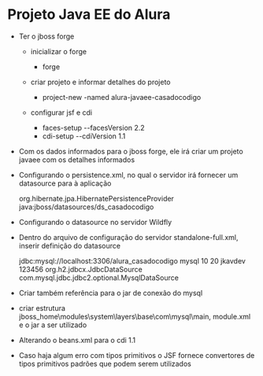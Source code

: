 # Projeto Java EE do Alura

* Ter o jboss forge

	* inicializar o forge
		
		* forge
			
	* criar projeto e informar detalhes do projeto
	
		* project-new -named alura-javaee-casadocodigo
		
	* configurar jsf e cdi
		
		* faces-setup --facesVersion 2.2
		* cdi-setup --cdiVersion 1.1 
	
* Com os dados informados para o jboss forge, ele irá criar um projeto javaee com os detalhes informados
		
* Configurando o persistence.xml, no qual o servidor irá fornecer um datasource para à aplicação
	
	<?xml version="1.0" encoding="UTF-8"?>
	<persistence 
		xmlns="http://xmlns.jcp.org/xml/ns/persistence"
		xmlns:xsi="http://www.w3.org/2001/XMLSchema-instance"
		xsi:schemaLocation="http://xmlns.jcp.org/xml/ns/persistence http://xmlns.jcp.org/xml/ns/persistence/persistence_2_1.xsd"
		version="2.1">
		<persistence-unit name="casadocodigo-dev" transaction-type="JTA">
			<provider>org.hibernate.jpa.HibernatePersistenceProvider</provider>
			<!-- Utilizando datasource disponibilizado pelo servidor -->
			<!-- Datasource disponibilidado atraves do JNDI -->
			<jta-data-source>java:jboss/datasources/ds_casadocodigo</jta-data-source>
			<properties>
				<property name="hibernate.hbm2ddl.auto" value="update"/>
				<property name="hibernate.show_sql" value="true" />
				<property name="hibernate.format_sql" value="true" />
				<property name="hibernate.dialect" value="org.hibernate.dialect.MySQL5InnoDBDialect" />
			</properties>
		</persistence-unit>
	</persistence>	
	
* Configurando o datasource no servidor Wildfly
* Dentro do arquivo de configuração do servidor standalone-full.xml, inserir definição do datasource
	
	<datasource jndi-name="java:jboss/datasources/ds_casadocodigo" pool-name="dscasadocodigo" enabled="true" use-java-context="true">
	    <connection-url>jdbc:mysql://localhost:3306/alura_casadocodigo</connection-url>
	    <driver>mysql</driver>
	    <pool>
	        <min-pool-size>10</min-pool-size>
	        <max-pool-size>20</max-pool-size>
	    </pool>
	    <security>
	        <user-name>jkavdev</user-name>
	        <password>123456</password>
	    </security>
	</datasource>
	<drivers>
	    <driver name="h2" module="com.h2database.h2">
	        <xa-datasource-class>org.h2.jdbcx.JdbcDataSource</xa-datasource-class>
	    </driver>
	    <driver name="mysql" module="com.mysql">
	        <xa-datasource-class>com.mysql.jdbc.jdbc2.optional.MysqlDataSource</xa-datasource-class>
	    </driver>
	</drivers>	 

* Criar também referência para o jar de conexão do mysql
* criar estrutura jboss_home\modules\system\layers\base\com\mysql\main, module.xml e o jar a ser utilizado
	
	<?xml version="1.0" encoding="UTF-8"?>
	<module xmlns="urn:jboss:module:1.3" name="com.mysql">
	    <resources>
	        <resource-root path="mysql-connector-java-5.1.38.jar"/>
	    </resources>
	    <dependencies>
	        <module name="javax.api"/>
	    </dependencies>
	</module>	

* Alterando o beans.xml para o cdi 1.1

	<beans 
		xmlns="http://xmlns.jcp.org/xml/ns/javaee" 
		xmlns:xsi="http://www.w3.org/2001/XMLSchema-instance"
		xsi:schemaLocation="http://xmlns.jcp.org/xml/ns/javaee 
			http://xmlns.jcp.org/xml/ns/javaee/beans_1_1.xsd"
		bean-discovery-mode="all"
		version="1.1">
	</beans>	
	
* Caso haja algum erro com tipos primitivos o JSF fornece convertores de tipos primitivos padrões que podem serem utilizados
	
	<div>
		<h:outputLabel value="Autores" />
		<h:selectManyListbox value="#{adminLivrosBean.autoresId}"
			converter="javax.faces.Integer">
			<f:selectItems value="#{adminLivrosBean.autores}"
				var="autor" itemValue="#{autor.id}" itemLabel="#{autor.nome}"/>
		</h:selectManyListbox>
	</div>	